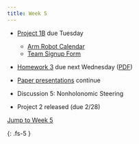 ```yaml
---
title: Week 5
---
```

- [Project 1B](https://ucb-ee106.github.io/106b-sp23site/assets/proj/proj1b.pdf) due Tuesday
    - [Arm Robot Calendar](https://calendar.google.com/calendar/u/0/selfsched?sstoken=UUI5cjdCWXBYRUlOfGRlZmF1bHR8OTZhMTUwZjIxMzJjNTk1ZDJhNjkwMzdkODQ4MjU5Yjk)
    - [Team Signup Form](https://docs.google.com/forms/d/e/1FAIpQLSflnxcwP4Bxc73h-jBlbQ1N-hy4L91Gf1KjwAhYKw1qs6_W5g/viewform)

- [Homework 3](https://ucb-ee106.github.io/106b-sp23site/assets/hw/hw3.zip) due next Wednesday ([PDF](https://ucb-ee106.github.io/106b-sp23site/assets/hw/hw3/Homework_3__Path_Planning.pdf))

- [Paper presentations](https://docs.google.com/spreadsheets/d/1R_x_skHDTk3o6-p1RcqvzdAZNXh3GBEzwrG-fD-mpQ0/edit#gid=490407880) continue

- Discussion 5: Nonholonomic Steering

- Project 2 released (due 2/28)

<a href="#Week4">Jump to Week 5 </a>

{: .fs-5 }
